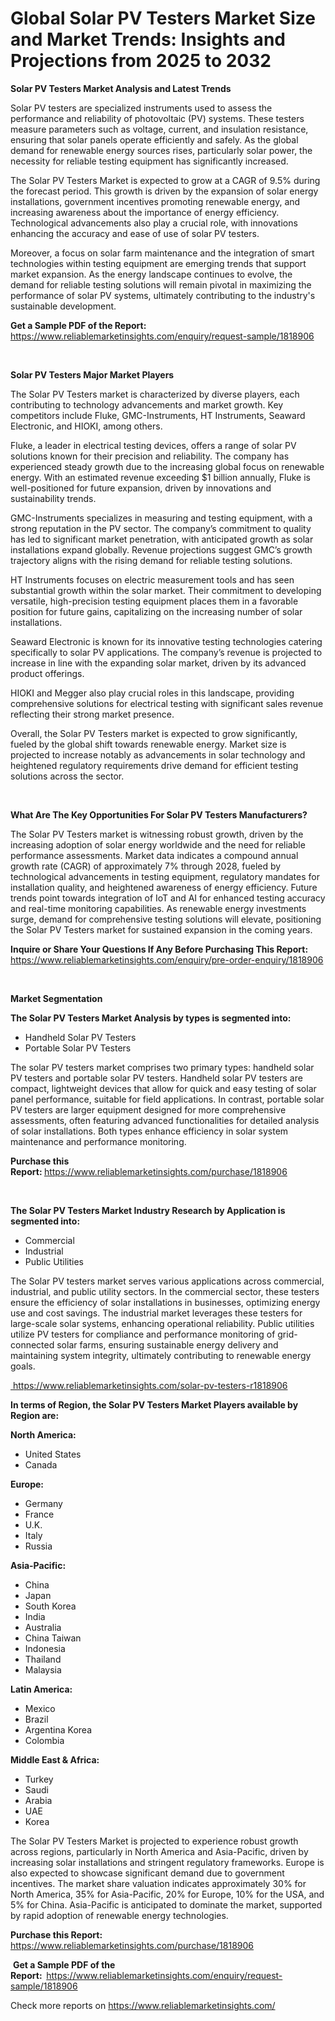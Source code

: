 <p><h1>Global Solar PV Testers Market Size and Market Trends: Insights and Projections from 2025 to 2032</h1></p><p><strong>Solar PV Testers Market Analysis and Latest Trends</strong></p>
<p><p>Solar PV testers are specialized instruments used to assess the performance and reliability of photovoltaic (PV) systems. These testers measure parameters such as voltage, current, and insulation resistance, ensuring that solar panels operate efficiently and safely. As the global demand for renewable energy sources rises, particularly solar power, the necessity for reliable testing equipment has significantly increased.</p><p>The Solar PV Testers Market is expected to grow at a CAGR of 9.5% during the forecast period. This growth is driven by the expansion of solar energy installations, government incentives promoting renewable energy, and increasing awareness about the importance of energy efficiency. Technological advancements also play a crucial role, with innovations enhancing the accuracy and ease of use of solar PV testers. </p><p>Moreover, a focus on solar farm maintenance and the integration of smart technologies within testing equipment are emerging trends that support market expansion. As the energy landscape continues to evolve, the demand for reliable testing solutions will remain pivotal in maximizing the performance of solar PV systems, ultimately contributing to the industry's sustainable development.</p></p>
<p><strong>Get a Sample PDF of the Report:&nbsp;</strong> <a href="https://www.reliablemarketinsights.com/enquiry/request-sample/1818906?utm_campaign=2110&utm_medium=2&utm_source=Github&utm_content=ia&utm_term=18022025&utm_id=solar-pv-testers">https://www.reliablemarketinsights.com/enquiry/request-sample/1818906</a></p>
<p>&nbsp;</p>
<p><strong>Solar PV Testers Major Market Players</strong></p>
<p><p>The Solar PV Testers market is characterized by diverse players, each contributing to technology advancements and market growth. Key competitors include Fluke, GMC-Instruments, HT Instruments, Seaward Electronic, and HIOKI, among others.</p><p>Fluke, a leader in electrical testing devices, offers a range of solar PV solutions known for their precision and reliability. The company has experienced steady growth due to the increasing global focus on renewable energy. With an estimated revenue exceeding $1 billion annually, Fluke is well-positioned for future expansion, driven by innovations and sustainability trends.</p><p>GMC-Instruments specializes in measuring and testing equipment, with a strong reputation in the PV sector. The company’s commitment to quality has led to significant market penetration, with anticipated growth as solar installations expand globally. Revenue projections suggest GMC’s growth trajectory aligns with the rising demand for reliable testing solutions.</p><p>HT Instruments focuses on electric measurement tools and has seen substantial growth within the solar market. Their commitment to developing versatile, high-precision testing equipment places them in a favorable position for future gains, capitalizing on the increasing number of solar installations. </p><p>Seaward Electronic is known for its innovative testing technologies catering specifically to solar PV applications. The company’s revenue is projected to increase in line with the expanding solar market, driven by its advanced product offerings.</p><p>HIOKI and Megger also play crucial roles in this landscape, providing comprehensive solutions for electrical testing with significant sales revenue reflecting their strong market presence.</p><p>Overall, the Solar PV Testers market is expected to grow significantly, fueled by the global shift towards renewable energy. Market size is projected to increase notably as advancements in solar technology and heightened regulatory requirements drive demand for efficient testing solutions across the sector.</p></p>
<p>&nbsp;</p>
<p><strong>What Are The Key Opportunities For Solar PV Testers Manufacturers?</strong></p>
<p><p>The Solar PV Testers market is witnessing robust growth, driven by the increasing adoption of solar energy worldwide and the need for reliable performance assessments. Market data indicates a compound annual growth rate (CAGR) of approximately 7% through 2028, fueled by technological advancements in testing equipment, regulatory mandates for installation quality, and heightened awareness of energy efficiency. Future trends point towards integration of IoT and AI for enhanced testing accuracy and real-time monitoring capabilities. As renewable energy investments surge, demand for comprehensive testing solutions will elevate, positioning the Solar PV Testers market for sustained expansion in the coming years.</p></p>
<p><strong>Inquire or Share Your Questions If Any Before Purchasing This Report:</strong> <a href="https://www.reliablemarketinsights.com/enquiry/pre-order-enquiry/1818906?utm_campaign=2110&utm_medium=2&utm_source=Github&utm_content=ia&utm_term=18022025&utm_id=solar-pv-testers">https://www.reliablemarketinsights.com/enquiry/pre-order-enquiry/1818906</a></p>
<p>&nbsp;</p>
<p><strong>Market Segmentation</strong></p>
<p><strong>The Solar PV Testers Market Analysis by types is segmented into:</strong></p>
<p><ul><li>Handheld Solar PV Testers</li><li>Portable Solar PV Testers</li></ul></p>
<p><p>The solar PV testers market comprises two primary types: handheld solar PV testers and portable solar PV testers. Handheld solar PV testers are compact, lightweight devices that allow for quick and easy testing of solar panel performance, suitable for field applications. In contrast, portable solar PV testers are larger equipment designed for more comprehensive assessments, often featuring advanced functionalities for detailed analysis of solar installations. Both types enhance efficiency in solar system maintenance and performance monitoring.</p></p>
<p><strong>Purchase this Report:&nbsp;</strong><a href="https://www.reliablemarketinsights.com/purchase/1818906?utm_campaign=2110&utm_medium=2&utm_source=Github&utm_content=ia&utm_term=18022025&utm_id=solar-pv-testers">https://www.reliablemarketinsights.com/purchase/1818906</a></p>
<p>&nbsp;</p>
<p><strong>The Solar PV Testers Market Industry Research by Application is segmented into:</strong></p>
<p><ul><li>Commercial</li><li>Industrial</li><li>Public Utilities</li></ul></p>
<p><p>The Solar PV testers market serves various applications across commercial, industrial, and public utility sectors. In the commercial sector, these testers ensure the efficiency of solar installations in businesses, optimizing energy use and cost savings. The industrial market leverages these testers for large-scale solar systems, enhancing operational reliability. Public utilities utilize PV testers for compliance and performance monitoring of grid-connected solar farms, ensuring sustainable energy delivery and maintaining system integrity, ultimately contributing to renewable energy goals.</p></p>
<p><a href="https://www.reliablemarketinsights.com/solar-pv-testers-r1818906?utm_campaign=2110&utm_medium=2&utm_source=Github&utm_content=ia&utm_term=18022025&utm_id=solar-pv-testers">&nbsp;https://www.reliablemarketinsights.com/solar-pv-testers-r1818906</a></p>
<p><strong>In terms of Region, the Solar PV Testers Market Players available by Region are:</strong></p>
<p>
    <p> <strong> North America: </strong>
        <ul>
            <li>United States</li>
            <li>Canada</li>
        </ul>
        </p> 
    <p> <strong> Europe: </strong>
        <ul>
            <li>Germany</li>
            <li>France</li>
            <li>U.K.</li>
            <li>Italy</li>
            <li>Russia</li>
        </ul>
        </p> 
    <p> <strong> Asia-Pacific: </strong>
        <ul>
            <li>China</li>
            <li>Japan</li>
            <li>South Korea</li>
            <li>India</li>
            <li>Australia</li>
            <li>China Taiwan</li>
            <li>Indonesia</li>
            <li>Thailand</li>
            <li>Malaysia</li>
        </ul>
        </p> 
    <p> <strong> Latin America: </strong>
        <ul>
            <li>Mexico</li>
            <li>Brazil</li>
            <li>Argentina Korea</li>
            <li>Colombia</li>
        </ul>
        </p> 
    <p> <strong> Middle East & Africa: </strong>
        <ul>
            <li>Turkey</li>
            <li>Saudi</li>
            <li>Arabia</li>
            <li>UAE</li>
            <li>Korea</li>
        </ul>
    </p>
    </p>
<p><p>The Solar PV Testers Market is projected to experience robust growth across regions, particularly in North America and Asia-Pacific, driven by increasing solar installations and stringent regulatory frameworks. Europe is also expected to showcase significant demand due to government incentives. The market share valuation indicates approximately 30% for North America, 35% for Asia-Pacific, 20% for Europe, 10% for the USA, and 5% for China. Asia-Pacific is anticipated to dominate the market, supported by rapid adoption of renewable energy technologies.</p></p>
<p><strong>Purchase this Report: </strong><a href="https://www.reliablemarketinsights.com/purchase/1818906?utm_campaign=2110&utm_medium=2&utm_source=Github&utm_content=ia&utm_term=18022025&utm_id=solar-pv-testers">https://www.reliablemarketinsights.com/purchase/1818906</a></p>
<p>&nbsp;<strong>Get a Sample PDF of the Report:&nbsp;&nbsp;</strong><a href="https://www.reliablemarketinsights.com/enquiry/request-sample/1818906?utm_campaign=2110&utm_medium=2&utm_source=Github&utm_content=ia&utm_term=18022025&utm_id=solar-pv-testers">https://www.reliablemarketinsights.com/enquiry/request-sample/1818906</a></p>
<p><strong></strong></p>
<p>Check more reports on <a href="https://www.reliablemarketinsights.com/?utm_campaign=2110&utm_medium=2&utm_source=Github&utm_content=ia&utm_term=18022025&utm_id=solar-pv-testers">https://www.reliablemarketinsights.com/</a></p>